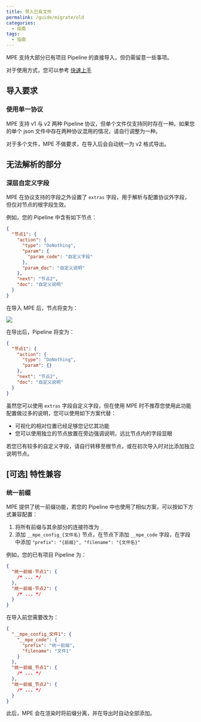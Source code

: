```yaml
---
title: 导入已有文件
permalink: /guide/migrate/old
categories:
  - 指南
tags:
  - 指南
---
```


MPE 支持大部分已有项目 Pipeline 的直接导入，但仍需留意一些事项。

对于使用方式，您可以参考 [快速上手](/guide/start/quick-start)

## 导入要求

### 使用单一协议

MPE 支持 v1 与 v2 两种 Pipeline 协议，但单个文件仅支持同时存在一种。如果您的单个 json 文件中存在两种协议混用的情况，请自行调整为一种。

对于多个文件，MPE 不做要求，在导入后会自动统一为 v2 格式导出。

## 无法解析的部分

### 深层自定义字段

MPE 在协议支持的字段之外设置了 `extras` 字段，用于解析与配置协议外字段，但仅对节点的根字段生效。

例如，您的 Pipeline 中含有如下节点：

```json
{
  "节点1": {
    "action": {
      "type": "DoNothing",
      "param": {
        "param_code": "自定义字段"
      },
      "param_doc": "自定义说明"
    },
    "next": "节点2",
    "doc": "自定义说明"
  }
}
```

在导入 MPE 后，节点将变为：

![](/images/migrate/额外字段.png)

在导出后，Pipeline 将变为：

```json
{
  "节点1": {
    "action": {
      "type": "DoNothing",
      "param": {}
    },
    "next": "节点2",
    "doc": "自定义说明"
  }
}
```

虽然您可以使用 `extras` 字段自定义字段，但在使用 MPE 时不推荐您使用此功能配置做过多的说明，您可以使用如下方案代替：

- 可视化的相对位置已经足够您记忆其功能
- 您可以使用独立的节点放置在旁边强调说明，远比节点内的字段显眼

若您已有较多的自定义字段，请自行转移至根节点，或在初次导入时对比添加独立说明节点。

## [可选] 特性兼容

### 统一前缀

MPE 提供了统一前缀功能，若您的 Pipeline 中也使用了相似方案，可以按如下方式兼容配置：

1. 将所有前缀与其余部分的连接符改为 `_`
2. 添加 `__mpe_config_{文件名}` 节点，在节点下添加 `__mpe_code` 字段，在字段中添加 `"prefix": "{前缀}", "filename": "{文件名}"`

例如，您的已有项目 Pipeline 为：

```json
{
  "统一前缀-节点1": {
    /* ... */
  },
  "统一前缀-节点2": {
    /* ... */
  }
}
```

在导入前您需要改为：

```json
{
  "__mpe_config_文件1": {
    "__mpe_code": {
      "prefix": "统一前缀",
      "filename": "文件1"
    }
  },
  "统一前缀_节点1": {
    /* ... */
  },
  "统一前缀_节点2": {
    /* ... */
  }
}
```

此后，MPE 会在渲染时将前缀分离，并在导出时自动全部添加。
